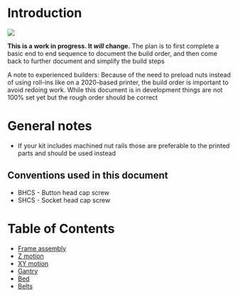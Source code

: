 # Introduction

![](/images/whole_printer_small.png)    


**This is a work in progress. It *will* change.** The plan is to first complete a basic end to end sequence to document the build order, and then come back to further document and simplify the build steps

A note to experienced builders: Because of the need to preload nuts instead of using roll-ins like on a 2020-based printer, the build order is important to avoid redoing work. While this document is in development things are not 100% set yet but the rough order should be correct

# General notes
* If your kit includes machined nut rails those are preferable to the printed parts and should be used instead

## Conventions used in this document
* BHCS - Button head cap screw
* SHCS - Socket head cap screw

# Table of Contents
- [Frame assembly](frame_assembly.md)
- [Z motion](z_motion.md)
- [XY motion](xy_motion.md)
- [Gantry](gantry.md)
- [Bed](bed.md)
- [Belts](belts.md)

